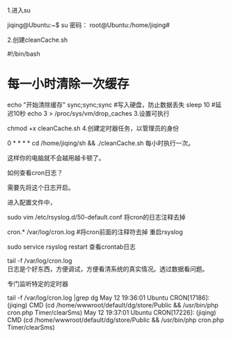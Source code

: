 1.进入su

jiqing@Ubuntu:~$ su
密码： 
root@Ubuntu:/home/jiqing# 

2.创建cleanCache.sh

#!/bin/bash
# 每一小时清除一次缓存
echo "开始清除缓存"
sync;sync;sync #写入硬盘，防止数据丢失
sleep 10 #延迟10秒
echo 3 > /proc/sys/vm/drop_caches
3.设置可执行

chmod +x cleanCache.sh 
4.创建定时器任务，以管理员的身份

  0 *  *   *   *     cd /home/jiqing/sh && ./cleanCache.sh
每小时执行一次。

这样你的电脑就不会越用越卡顿了。

如何查看cron日志？

需要先将这个日志开启。

进入配置文件中，

sudo vim /etc/rsyslog.d/50-default.conf 
将cron的日志注释去掉

cron.*  /var/log/cron.log #将cron前面的注释符去掉
重启rsyslog

sudo  service rsyslog  restart 
查看crontab日志

tail -f /var/log/cron.log   
日志是个好东西，方便调试，方便看清系统的真实情况。透过数据看问题。

专门监听特定的定时器

 tail -f /var/log/cron.log |grep dg
May 12 19:36:01 Ubuntu CRON[17186]: (jiqing) CMD (cd /home/wwwroot/default/dg/store/Public && /usr/bin/php cron.php Timer/clearSms)
May 12 19:37:01 Ubuntu CRON[17226]: (jiqing) CMD (cd /home/wwwroot/default/dg/store/Public && /usr/bin/php cron.php Timer/clearSms)

